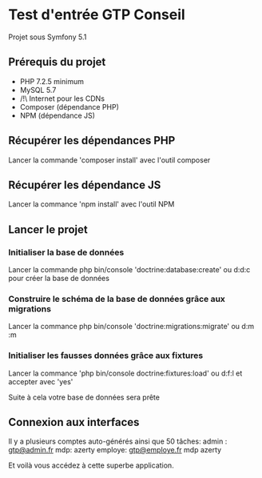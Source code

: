 # Test d'entrée GTP Conseil

Projet sous Symfony 5.1

## Prérequis du projet
- PHP 7.2.5 minimum
- MySQL 5.7
- /!\ Internet pour les CDNs
- Composer (dépendance PHP)
- NPM (dépendance JS)

## Récupérer les dépendances PHP
Lancer la commande 'composer install' avec l'outil composer

## Récupérer les dépendance JS
Lancer la commance 'npm install' avec l'outil NPM

## Lancer le projet

### Initialiser la base de données 
Lancer la commande php bin/console 'doctrine:database:create' ou d:d:c pour créer la base de données

### Construire le schéma de la base de données grâce aux migrations
Lancer la commance php bin/console 'doctrine:migrations:migrate' ou d:m :m

### Initialiser les fausses données grâce aux fixtures 
Lancer la commance 'php bin/console doctrine:fixtures:load' ou d:f:l et accepter avec 'yes'

Suite à cela votre base de données sera prête

## Connexion aux interfaces

Il y a plusieurs comptes auto-générés ainsi que 50 tâches:
admin : gtp@admin.fr mdp: azerty
employe: gtp@employe.fr mdp azerty

Et voilà vous accédez à cette superbe application.
